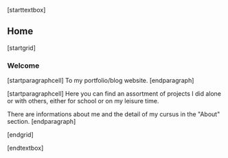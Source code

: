 [starttextbox]
## Home
[startgrid]
### Welcome
[startparagraphcell]
To my portfolio/blog website.
[endparagraph]

[startparagraphcell]
Here you can find an assortment of projects I did alone or with others, either for school or on my leisure time.


There are informations about me and the detail of my cursus in the "About" section.
[endparagraph]

[endgrid]

[endtextbox]
